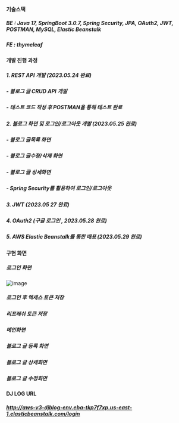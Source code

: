 #### 기술스택 
##### BE : Java 17, SpringBoot 3.0.7, Spring Security, JPA, OAuth2, JWT, POSTMAN, MySQL, Elastic Beanstalk

##### FE : thymeleaf

#### 개발 진행 과정

##### 1. REST API 개발 (2023.05.24 완료)
#####      - 블로그 글 CRUD API 개발
#####      - 테스트 코드 작성 후 POSTMAN을 통해 테스트 완료

##### 2. 블로그 화면 및 로그인/로그아웃 개발 (2023.05.25 완료)
#####      - 블로그 글목록 화면
#####      - 블로그 글수정/삭제 화면
#####      - 블로그 글 상세화면 
#####      - Spring Security를 활용하여 로그인/로그아웃

##### 3. JWT (2023.05 27 완료)

##### 4. OAuth2 (구글 로그인 , 2023.05.28 완료) 

##### 5. AWS Elastic Beanstalk를 통한 배포  (2023.05.29 완료)



#### 구현 화면
##### 로그인 화면
![image](https://github.com/dongjun6343/djlog/assets/45116087/d53c6dd8-3d13-4cc7-a297-fd94fb0b2efc)

##### 로그인 후 엑세스 토큰 저장

##### 리프레쉬 토큰 저장

##### 메인화면

#####  블로그 글 등록 화면

#####  블로그 글 상세화면

##### 블로그 글 수정화면



#### DJ LOG URL

##### http://aws-v3-djblog-env.eba-tkp7f7xp.us-east-1.elasticbeanstalk.com/login
